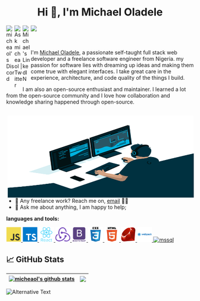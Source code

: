<h1 align="center">Hi 👋, I'm Michael Oladele</h1>


<a href="https://discord.gg/micheaol">
  <img align="left" alt="micheaol's Discord" width="22px" src="https://raw.githubusercontent.com/peterthehan/peterthehan/master/assets/discord.svg" />
</a>
<a href="https://twitter.com/micheaol">
  <img align="left" alt="Ask micheaol | Twitter" width="22px" src="https://raw.githubusercontent.com/peterthehan/peterthehan/master/assets/twitter.svg" />
</a>
<a href="https://www.linkedin.com/in/micheaol/">
  <img align="left" alt="Michael's LinkedIN" width="22px" src="https://raw.githubusercontent.com/peterthehan/peterthehan/master/assets/linkedin.svg" />
</a>


![](https://visitor-badge.glitch.me/badge?page_id=micheaol)

<br />

I'm [Michael Oladele](https://github.com/micheaol/), a passionate self-taught full stack web developer and a freelance software engineer from Nigeria. my passion for software lies with dreaming up ideas and making them come true with elegant interfaces. I take great care in the experience, architecture, and code quality of the things I build.

I am also an open-source enthusiast and maintainer. I learned a lot from the open-source community and I love how collaboration and knowledge sharing happened through open-source.

##
<div>
      <img align="right" alt="GIF" src="https://github.com/micheaol/micheaol/blob/main/gif/code.gif?raw=true" width="500" height="220" />
  
</div>


  
  
- :incoming_envelope: Any freelance work? Reach me on, [email](mailto:micheaol@gmail.com) :raising_hand_man:
- 💬 Ask me about anything, I am happy to help;

**languages and tools:**  

<p align="left"> <a href="https://developer.mozilla.org/en-US/docs/Web/JavaScript" target="_blank"> <img src="https://raw.githubusercontent.com/devicons/devicon/master/icons/javascript/javascript-original.svg" alt="javascript" width="40" height="40"/> </a>  <a href="https://www.typescriptlang.org/" target="_blank"> <img src="https://raw.githubusercontent.com/devicons/devicon/master/icons/typescript/typescript-original.svg" alt="typescript" width="40" height="40"/> </a><a href="https://reactjs.org/" target="_blank"> <img src="https://raw.githubusercontent.com/devicons/devicon/master/icons/react/react-original-wordmark.svg" alt="react" width="40" height="40"/> </a> <a href="https://redux.js.org" target="_blank"> <img src="https://raw.githubusercontent.com/devicons/devicon/master/icons/redux/redux-original.svg" alt="redux" width="40" height="40"/> </a><a href="https://getbootstrap.com" target="_blank"> <img src="https://raw.githubusercontent.com/devicons/devicon/master/icons/bootstrap/bootstrap-plain-wordmark.svg" alt="bootstrap" width="40" height="40"/> </a> <a href="https://www.w3schools.com/css/" target="_blank"> <img src="https://raw.githubusercontent.com/devicons/devicon/master/icons/css3/css3-original-wordmark.svg" alt="css3" width="40" height="40"/> </a> <a href="https://www.w3.org/html/" target="_blank"> <img src="https://raw.githubusercontent.com/devicons/devicon/master/icons/html5/html5-original-wordmark.svg" alt="html5" width="40" height="40"/> </a> <a href="https://www.ruby-lang.org/en/" target="_blank"> <img src="https://raw.githubusercontent.com/devicons/devicon/master/icons/ruby/ruby-original.svg" alt="ruby" width="40" height="40"/> </a> <a href="https://webpack.js.org" target="_blank"> <img src="https://raw.githubusercontent.com/devicons/devicon/d00d0969292a6569d45b06d3f350f463a0107b0d/icons/webpack/webpack-original-wordmark.svg" alt="webpack" width="40" height="40"/> </a> <a href="https://www.microsoft.com/en-us/sql-server" target="_blank"> <img src="https://www.svgrepo.com/show/303229/microsoft-sql-server-logo.svg" alt="mssql" width="40" height="40"/> </a> </p>

##


## &#x1f4c8; GitHub Stats
<a href="https://github.com/micheaol/github-readme-stats"><img align="center" src="https://github-readme-stats.vercel.app/api?username=micheaol&show_icons=true&include_all_commits=true&theme=dark&hide_border=false" alt="micheaol's github stats" /></a> | <a href="https://github.com/micheaol/github-readme-stats"><img align="center" src="https://github-readme-stats.vercel.app/api/top-langs/?username=micheaol&layout=compact&theme=dark&hide_border=false" /></a> |
| ------------- | ------------- |


<img src="https://github.com/micheaol/micheaol/blob/master/images/codeStats.svg" alt="Alternative Text"/>


<br />
<br />

